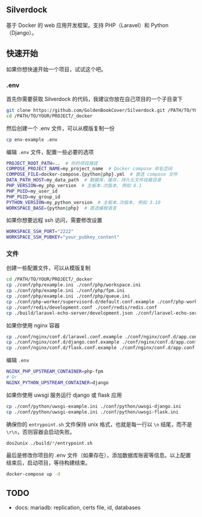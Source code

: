 ## Silverdock

基于 Docker 的 web 应用开发框架。支持 PHP（Laravel）和 Python（Django）。

## 快速开始

如果你想快速开始一个项目，试试这个吧。

### .env

首先你需要获取 Silverdock 的代码，我建议你放在自己项目的一个子目录下

```bash
git clone https://github.com/GoldenBookCover/Silverdock.git /PATH/TO/YOUR/PROJECT/_docker
cd /PATH/TO/YOUR/PROJECT/_docker
```

然后创建一个 .env 文件，可以从模版复制一份

```bash
cp env-example .env
```

编辑 `.env` 文件，配置一些必要的选项

```bash
PROJECT_ROOT_PATH=..  # 你的项目路径
COMPOSE_PROJECT_NAME=my_project_name  # Docker compose 命名空间
COMPOSE_FILE=docker-compose.{python|php}.yml  # 首选 compose 文件
DATA_PATH_HOST=my_data_path  # 数据库，缓存，持久化文件挂载目录
PHP_VERSION=my_php_version  # 主板本.次版本, 例如 8.1
PHP_PUID=my_user_id
PHP_PGID=my_group_id
PYTHON_VERSION=my_python_version  # 主板本.次版本, 例如 3.10
WORKSPACE_BASE={python|php}  # 首选编程语言
```

如果你想要远程 ssh 访问，需要修改设置

```bash
WORKSPACE_SSH_PORT="2222"
WORKSPACE_SSH_PUBKEY="your_pubkey_content"
```

### 文件

创建一些配置文件，可以从模版复制

```bash
cd /PATH/TO/YOUR/PROJECT/_docker
cp ./conf/php/example.ini ./conf/php/workspace.ini
cp ./conf/php/example.ini ./conf/php/fpm.ini
cp ./conf/php/example.ini ./conf/php/queue.ini
cp ./conf/php-worker/supervisord.d/default.conf.example ./conf/php-worker/supervisord.d/default.conf
cp ./conf/redis/development.conf ./conf/redis/redis.conf
cp ./build/laravel-echo-server/development.json ./conf/laravel-echo-server/laravel-echo-server.json
```

如果你使用 nginx 容器

```bash
cp ./conf/nginx/conf.d/laravel.conf.example ./conf/nginx/conf.d/app.conf  # 如果你的项目是基于 php
cp ./conf/nginx/conf.d/django.conf.example ./conf/nginx/conf.d/app.conf   # 如果你的项目是基于 django
cp ./conf/nginx/conf.d/flask.conf.example ./conf/nginx/conf.d/app.conf    # 如果你的项目是基于 flask
```

编辑 `.env`

```bash
NGINX_PHP_UPSTREAM_CONTAINER=php-fpm
# Or
NGINX_PYTHON_UPSTREAM_CONTAINER=django
```

如果你使用 uwsgi 服务运行 django 或 flask 应用

```bash
cp ./conf/python/uwsgi-example.ini ./conf/python/uwsgi-django.ini
cp ./conf/python/uwsgi-example.ini ./conf/python/uwsgi-flask.ini
```

确保你的 `entrypoint.sh` 文件保持 unix 格式，也就是每一行以 `\n` 结尾，而不是 `\r\n`，否则容器会启动失败。

```bash
dos2unix ./build/*/entrypoint.sh
```

最后是修改你项目的 .env 文件（如果存在），添加数据库账密等信息。以上配置结束后，启动项目，等待构建结束。
```bash
docker-compose up -d
```

## TODO

- docs: mariadb: replication, certs file, id, databases

